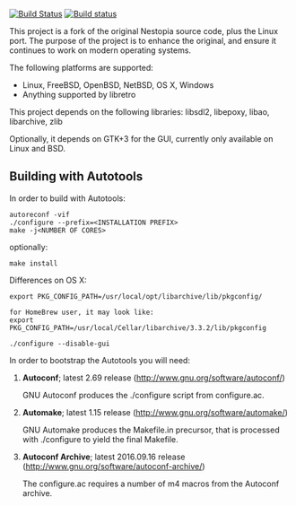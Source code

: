 [![Build Status](https://travis-ci.org/libretro/nestopia.svg?branch=master)](https://travis-ci.org/libretro/nestopia)
[![Build status](https://ci.appveyor.com/api/projects/status/wcs7u48485ma8mm3/branch/master?svg=true)](https://ci.appveyor.com/project/bparker06/nestopia/branch/master)

This project is a fork of the original Nestopia source code, plus the 
Linux port. The purpose of the project is to enhance the original, and
ensure it continues to work on modern operating systems.

The following platforms are supported:
* Linux, FreeBSD, OpenBSD, NetBSD, OS X, Windows
* Anything supported by libretro

This project depends on the following libraries:
libsdl2, libepoxy, libao, libarchive, zlib

Optionally, it depends on GTK+3 for the GUI, currently only available on Linux and BSD.

## Building with Autotools
In order to build with Autotools:
```
autoreconf -vif
./configure --prefix=<INSTALLATION PREFIX>
make -j<NUMBER OF CORES>
```
optionally:
```
make install
```
Differences on OS X:
```
export PKG_CONFIG_PATH=/usr/local/opt/libarchive/lib/pkgconfig/

for HomeBrew user, it may look like:
export PKG_CONFIG_PATH=/usr/local/Cellar/libarchive/3.3.2/lib/pkgconfig

./configure --disable-gui
```
In order to bootstrap the Autotools you will need:

1.  **Autoconf**; latest 2.69 release (http://www.gnu.org/software/autoconf/)

    GNU Autoconf produces the ./configure script from configure.ac.

2.  **Automake**; latest 1.15 release (http://www.gnu.org/software/automake/)

    GNU Automake produces the Makefile.in precursor, that is processed with ./configure to yield the final Makefile.

3.  **Autoconf Archive**; latest 2016.09.16 release (http://www.gnu.org/software/autoconf-archive/)

    The configure.ac requires a number of m4 macros from the Autoconf archive.
